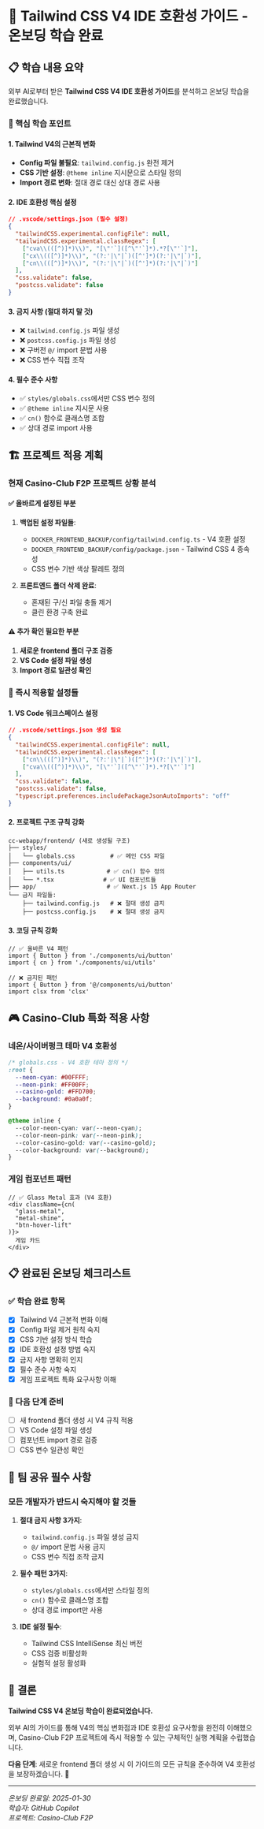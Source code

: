 # 🎯 Tailwind CSS V4 IDE 호환성 가이드 - 온보딩 학습 완료

## 📋 학습 내용 요약

외부 AI로부터 받은 **Tailwind CSS V4 IDE 호환성 가이드**를 분석하고 온보딩 학습을 완료했습니다.

### 🎯 핵심 학습 포인트

#### 1. **Tailwind V4의 근본적 변화**
- **Config 파일 불필요**: `tailwind.config.js` 완전 제거
- **CSS 기반 설정**: `@theme inline` 지시문으로 스타일 정의
- **Import 경로 변화**: 절대 경로 대신 상대 경로 사용

#### 2. **IDE 호환성 핵심 설정**
```json
// .vscode/settings.json (필수 설정)
{
  "tailwindCSS.experimental.configFile": null,
  "tailwindCSS.experimental.classRegex": [
    ["cva\\(([^)]*)\\)", "[\"'`]([^\"'`]*).*?[\"'`]"],
    ["cx\\(([^)]*)\\)", "(?:'|\"|`)([^']*)(?:'|\"|`)"],
    ["cn\\(([^)]*)\\)", "(?:'|\"|`)([^']*)(?:'|\"|`)"]
  ],
  "css.validate": false,
  "postcss.validate": false
}
```

#### 3. **금지 사항 (절대 하지 말 것)**
- ❌ `tailwind.config.js` 파일 생성
- ❌ `postcss.config.js` 파일 생성  
- ❌ 구버전 `@/` import 문법 사용
- ❌ CSS 변수 직접 조작

#### 4. **필수 준수 사항**
- ✅ `styles/globals.css`에서만 CSS 변수 정의
- ✅ `@theme inline` 지시문 사용
- ✅ `cn()` 함수로 클래스명 조합
- ✅ 상대 경로 import 사용

## 🏗️ 프로젝트 적용 계획

### 현재 Casino-Club F2P 프로젝트 상황 분석

#### ✅ **올바르게 설정된 부분**
1. **백업된 설정 파일들**:
   - `DOCKER_FRONTEND_BACKUP/config/tailwind.config.ts` - V4 호환 설정
   - `DOCKER_FRONTEND_BACKUP/config/package.json` - Tailwind CSS 4 종속성
   - CSS 변수 기반 색상 팔레트 정의

2. **프론트엔드 폴더 삭제 완료**:
   - 혼재된 구/신 파일 충돌 제거
   - 클린 환경 구축 완료

#### ⚠️ **추가 확인 필요한 부분**
1. **새로운 frontend 폴더 구조 검증**
2. **VS Code 설정 파일 생성**
3. **Import 경로 일관성 확인**

### 🔧 즉시 적용할 설정들

#### 1. **VS Code 워크스페이스 설정**
```json
// .vscode/settings.json 생성 필요
{
  "tailwindCSS.experimental.configFile": null,
  "tailwindCSS.experimental.classRegex": [
    ["cn\\(([^)]*)\\)", "(?:'|\"|`)([^']*)(?:'|\"|`)"],
    ["cva\\(([^)]*)\\)", "[\"'`]([^\"'`]*).*?[\"'`]"]
  ],
  "css.validate": false,
  "postcss.validate": false,
  "typescript.preferences.includePackageJsonAutoImports": "off"
}
```

#### 2. **프로젝트 구조 규칙 강화**
```
cc-webapp/frontend/ (새로 생성될 구조)
├── styles/
│   └── globals.css          # ✅ 메인 CSS 파일
├── components/ui/
│   ├── utils.ts            # ✅ cn() 함수 정의
│   └── *.tsx              # ✅ UI 컴포넌트들
├── app/                    # ✅ Next.js 15 App Router
└── 금지 파일들:
    ├── tailwind.config.js   # ❌ 절대 생성 금지
    ├── postcss.config.js    # ❌ 절대 생성 금지
```

#### 3. **코딩 규칙 강화**
```tsx
// ✅ 올바른 V4 패턴
import { Button } from './components/ui/button'
import { cn } from './components/ui/utils'

// ❌ 금지된 패턴
import { Button } from '@/components/ui/button'
import clsx from 'clsx'
```

## 🎮 Casino-Club 특화 적용 사항

### **네온/사이버펑크 테마 V4 호환성**
```css
/* globals.css - V4 호환 테마 정의 */
:root {
  --neon-cyan: #00FFFF;
  --neon-pink: #FF00FF;
  --casino-gold: #FFD700;
  --background: #0a0a0f;
}

@theme inline {
  --color-neon-cyan: var(--neon-cyan);
  --color-neon-pink: var(--neon-pink);
  --color-casino-gold: var(--casino-gold);
  --color-background: var(--background);
}
```

### **게임 컴포넌트 패턴**
```tsx
// ✅ Glass Metal 효과 (V4 호환)
<div className={cn(
  "glass-metal",
  "metal-shine",
  "btn-hover-lift"
)}>
  게임 카드
</div>
```

## 📋 완료된 온보딩 체크리스트

### **✅ 학습 완료 항목**
- [x] Tailwind V4 근본적 변화 이해
- [x] Config 파일 제거 원칙 숙지
- [x] CSS 기반 설정 방식 학습
- [x] IDE 호환성 설정 방법 숙지
- [x] 금지 사항 명확히 인지
- [x] 필수 준수 사항 숙지
- [x] 게임 프로젝트 특화 요구사항 이해

### **🔄 다음 단계 준비**
- [ ] 새 frontend 폴더 생성 시 V4 규칙 적용
- [ ] VS Code 설정 파일 생성
- [ ] 컴포넌트 import 경로 검증
- [ ] CSS 변수 일관성 확인

## 🚨 팀 공유 필수 사항

### **모든 개발자가 반드시 숙지해야 할 것들**

1. **절대 금지 사항 3가지**:
   - `tailwind.config.js` 파일 생성 금지
   - `@/` import 문법 사용 금지  
   - CSS 변수 직접 조작 금지

2. **필수 패턴 3가지**:
   - `styles/globals.css`에서만 스타일 정의
   - `cn()` 함수로 클래스명 조합
   - 상대 경로 import만 사용

3. **IDE 설정 필수**:
   - Tailwind CSS IntelliSense 최신 버전
   - CSS 검증 비활성화
   - 실험적 설정 활성화

## 🎯 결론

**Tailwind CSS V4 온보딩 학습이 완료되었습니다.** 

외부 AI의 가이드를 통해 V4의 핵심 변화점과 IDE 호환성 요구사항을 완전히 이해했으며, Casino-Club F2P 프로젝트에 즉시 적용할 수 있는 구체적인 실행 계획을 수립했습니다.

**다음 단계**: 새로운 frontend 폴더 생성 시 이 가이드의 모든 규칙을 준수하여 V4 호환성을 보장하겠습니다. 🚀

---
*온보딩 완료일: 2025-01-30*  
*학습자: GitHub Copilot*  
*프로젝트: Casino-Club F2P*
